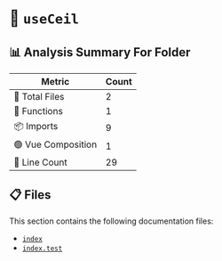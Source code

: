 # 📁 `useCeil`

## 📊 Analysis Summary For Folder

| Metric | Count |
|--------|-------|
| 📁 Total Files | 2 |
| 🔧 Functions | 1 |
| 📦 Imports | 9 |
| 🟢 Vue Composition | 1 |
| 🔢 Line Count | 29 |


## 📋 Files

This section contains the following documentation files:

- [`index`](./index.md)
- [`index.test`](./index.test.md)